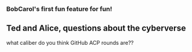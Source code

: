 ### BobCarol's first fun feature for fun!

## Ted and Alice, questions about the cyberverse

what caliber do you think GitHub ACP rounds are??